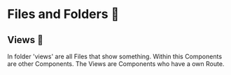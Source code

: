 # Files and Folders 📂

## Views 👀

In folder 'views' are all Files that show something. Within this Components are other Components. 
The Views are Components who have a own Route.
